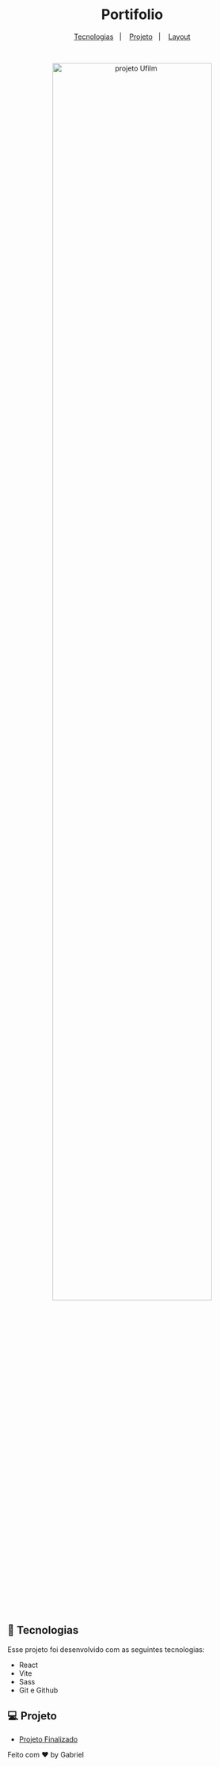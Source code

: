 
<h1 align="center">
Portifolio <br/>

</h1>

<p align="center">
  <a href="#-tecnologias">Tecnologias</a>&nbsp;&nbsp;&nbsp;|&nbsp;&nbsp;&nbsp;
  <a href="#-projeto">Projeto</a>&nbsp;&nbsp;&nbsp;|&nbsp;&nbsp;&nbsp;
  <a href="#-layout">Layout</a>
 
</p>
<br>

<p align="center">
  <img alt="projeto Ufilm" src="./assets/img/preview.png" width="80%">
</p>

## 🚀 Tecnologias

Esse projeto foi desenvolvido com as seguintes tecnologias:

- React
- Vite
- Sass
- Git e Github

## 💻 Projeto
- [Projeto Finalizado](https://gabrielsouza18.github.io/Ufilm/)



Feito com ♥ by Gabriel
